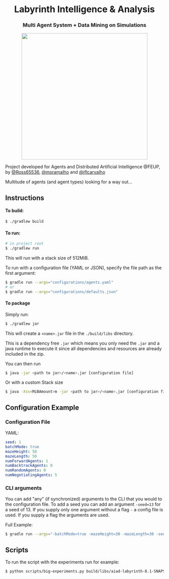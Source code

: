 <h1 align="center">Labyrinth Intelligence & Analysis</h1>
<h3 align="center">Multi Agent System + Data Mining on Simulations</h3>

<p align="center"><img src="https://i.imgur.com/QddRdca.png" width="400px"></p>

Project developed for Agents and Distributed Artificial Intelligence @FEUP, by [@Ross65536](https://github.com/Ross65536), [@msramalho](https://github.com/msramalho) and [@jflcarvalho](https://github.com/jflcarvalho)

Multitude of agents (and agent types) looking for a way out...

## Instructions

#### To build:
```bash
$ ./gradlew build
```

#### To run:
```bash
# in project root
$ ./gradlew run
```

This will run with a stack size of 512MiB.

To run with a configuration file (YAML or JSON), specify the file path as the first argument:
```bash
$ gradle run --args="configurations/agents.yaml"
# or
$ gradle run --args="configurations/defaults.json"
```

#### To package

Simply run:
```bash
$ ./gradlew jar
```

This will create a `<name>.jar` file in the `./build/libs` directory.

This is a dependency free `.jar` which means you only need the `.jar` and a java runtime to execute it since all dependencies and resources are already included in the zip.

You can then run 
```bash
$ java -jar <path to jar>/<name>.jar [configuration file]
```

Or with a custom Stack size

```bash
$ java -Xss<MiBAmount>m -jar <path to jar>/<name>.jar [configuration file]
```


## Configuration Example

### Configuration File

YAML:
```yaml
seed: 1
batchMode: true
mazeHeight: 50
mazeLength: 50
numForwardAgents: 1
numBacktrackAgents: 0
numRandomAgents: 0
numNegotiatingAgents: 5
```

### CLI arguments

You can add "any" (if synchronized) arguments to the CLI that you would to the configuration file. To add a seed you can add an argument `-seed=13` for a seed of 13. 
If you supply only one argument without a flag `-` a config file is used. If you supply a flag the arguments are used.

Full Example:

```bash
$ gradle run --args="-batchMode=true -mazeHeight=30 -mazeLength=30 -seed=1 -numForwardAgents=2 -numBacktrackAgents=2 -numRandomAgents=2 -numNegotiatingAgents=2 -numSwarmAgents=0 -slownessRate=10 -statisticsPath="metrics/new.csv""
```


## Scripts 

To run the script with the experiments run for example:

```bash
$ python scripts/big-experiments.py build/libs/aiad-labyrinth-0.1-SNAPSHOT.jar y
```
